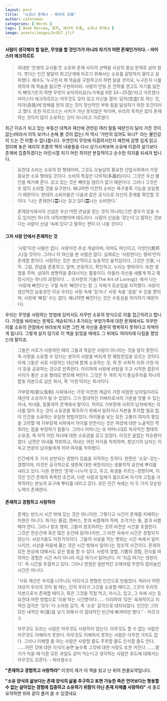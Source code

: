 ```yaml
---
layout: post
title:  "소유냐 존재냐 - 에리히 프롬"
author: caferoman
categories: [ Words ]
tags: [ Book Review, 철학, 에리히 프롬, 소유냐 존재냐 ]
image: assets/images/br027.jfif
---
```

#### 사람이 생각해야 할 일은, 무엇을 할 것인가가 아니라 자기가 어떤 존재인가이다. - 마이스터 에크하르트
> 위대한 ‘인생의 교사들’은 소유와 존재 사이의 선택을 사상의 중심 문제로 삼아 왔다. 붓다는 인간 발달의 최고단계에 이르기 위해서는 소유를 갈망하지 말라고 설파했다. 예수도 ‘누구든지 제 목숨을 구원하고자 하면 잃을 것이요, 누구든지 나를 위하여 제 목숨을 잃으면 구원하리라. 사람이 만일 온 천하를 얻고도 자기를 잃든지 빼앗기든지 하면 무엇이 유익하리요(누가복음 9장 24∼25절)’라고 가르쳤다. 마이스터 에크하르트는 아무것도 갖지 않고 자신을 열어 ‘공허(空虛)’로 하는 것, 자아(自我)에 방해를 받지 않는 것이 정신적인 부와 힘을 달성하기 위한 조건이라고 했다. 또한 마르크스는 사치가 가난 못지않은 악이며, 우리의 목적은 많이 존재하는 것이지 많이 소유하는 것이 아니라고 가르쳤다

최근 이슈가 되고 있는 부동산 대책과 재산에 관련된 여러 말들 때문인지 달리 가진 것이 없는(따라서 이득 보거나 손해 볼 것이 없는) 저 역시 '가만히 있어도 되나?' 라는 불안감이 드는 건 어쩔 수 없나봅니다.
우연인지 무엇에 이끌려서인지 예전에 감명 깊게 읽고 정리해 놓은 에리히 프롬의 책의 내용들을 다시 상기시켜보며 소유에 이끌려 살기보다 존재에 집중하겠다는 어린시절 치기 어린 하지만 본질적이고 순수한 의지를 되새겨 법니다.
> 요컨대 소비는 소유의 한 형태이며, 그것도 오늘날의 풍요한 산업사회에서 가장 중요한 소유 형태일 것이다. 소비의 특질은 다의적(多義的)이다. 그것은 우선 불안을 제거해 준다. 갖고 있는 것은 빼앗길 염려가 없기 때문이다. 그러나 그것은 또 많이 소비할 것을 요구한다. 왜냐하면 이전의 소비는 욕구충족 기능을 상실했기 때문이다. 현대의 소비자들은 다음과 같은 공식으로 자신의 존재를 확인할 것이다. ‘나는 존재한다〓나는 갖고 있다〓나는 소비한다.’

> 존재양식에서의 신념은 우선 어떤 관념을 믿는 것이 아니라(그런 경우가 있을 수도 있지만) 하나의 내적지향이며 태도이다. 사람이 신념을 ‘갖는다’고 말하는 것보다는 사람이 신념 ‘속에 있다’고 말하는 편이 더 나을 것이다

#### 그저 사랑 안에서 존재하는 것

> ‘사랑’이란 사물은 없다. 사랑이란 추상 개념이며, 아마도 여신이고, 이방인(異邦人)일 것이다. 그러나 이 여신을 본 사람은 없다. 실제로는 ‘사랑한다는 행위’만이 존재할 뿐이다. 사랑하는 것은 생산적이고 능동적인 움직임이다. 그것은 인물, 나무, 그림, 관념을 존중하고, 알며, 반응하고, 확인하고, 누리는 행위이다. 또한 생명을 주며, 상대의 생명력을 증대시키는 활동이다. 아울러 자신을 새롭게 하고 확장시키는 하나의 과정이다. ... (《사랑의 기술(The Art of Loving)》에서 나는 ‘사랑에 빠진다’는 구절 속의 ‘빠진다’는 말 그 자체가 모순임을 지적했다. 사랑이 생산적인 능동성인 이상 우리는 사랑 속에 ‘있거나’ 사랑 속을 ‘걸을’ 수 있을 뿐이며, 사랑에 ‘빠질’ 수는 없다. 왜냐하면 빠진다는 것은 수동성을 의미하기 때문이다).

우리는 무엇을 사랑하는 방법에 있어서도 자꾸만 소유의 방식으로 이를 접근하려고 합니다. 가정을 바라보는 문제도 계승되거나 추가되는 부양가족에 대한 문제에서도 자꾸만 이를 소유의 관점에서 바라보게 되면 그런 제 자신을 충분히 행복하지 못하다고 자책하게 됩니다.
그렇게 살지 않기로 이 책을 읽었을 때에도 그 뒤에도 여러차례 다짐을 했었는데 말이죠.

> 그들은 서로가 사랑하던 때의 그들과 똑같은 사람이 아니라는 것을 알지 못한다. 즉 사랑을 소유할 수 있다는 생각이 사랑을 버리게 한 훼방꾼임을 모르는 것이다. 이제 그들은 서로 사랑하는 대신에 함께 소유하는 것, 즉 돈‧사회적 지위‧가정‧자식 등을 공유하는 것으로 만족한다. 이리하여 사랑에 바탕을 두고 시작한 결혼이 사이가 좋은 소유 형태로 변모해 버린다. 그것은 두 개의 자기 중심주의를 하나의 합동 자본으로 삼은 회사, 즉 ‘가정’이라는 회사이다.

> 가부장제(家父長制) 사회에서는 가장 미천한 계급의 가장 비참한 남자일지라도 재산의 소유자가 될 수 있었다. 그가 절대적인 지배자로서의 기분을 맛볼 수 있는 아내, 자녀들, 동물과의 관계에서 말이다. 적어도 가부장제 사회의 남자에게는 자녀를 많이 두는 것이 소유권을 획득하기 위해서 일하거나 자본을 투자할 필요 없이 인간을 소유하는 유일한 방법이었다. 아이들을 낳는 모든 고통이 여자의 몫임을 고려할 때 가부장제 사회에서 아이를 만든다는 것은 여성에 대한 노골적인 착취라는 점을 부정하기 힘들다. 그러나 어머니는 또 어머니대로 독자적인 형태의 소유권, 즉 아직 어린 자녀에 대한 소유권을 갖고 있었다. 이것은 끝없는 악순환이었다. 남편은 아내를 착취하고, 아내는 어린 자식을 착취하며, 청년기의 남자는 이윽고 연장의 남자들에게 끼어 여자를 착취했다.

> 인간에게 두 가지 상반되는 경향이 있음을 지적하는 듯하다. 한편은 ‘소유’-갖는-경향이며, 이것은 궁극적으로 생존에 대한 욕망이라는 생물학적 요인에 뿌리를 내리고 있다. 다른 한편은 ‘존재’-나누어 갖고, 주고, 희생을 치르는-경향이며, 이것은 인간 존재의 독특한 조건과, 다른 사람과 일체가 됨으로써 자기의 고립을 극복하려는 본능의 요구에 뿌리를 내리고 있다. 모든 인간 속에는 이 두 가지 모순된 노력이 존재한다.


#### 존재하고 경험하고 사랑하라

> 존재는 반드시 시간 밖에 있는 것은 아니지만, 그렇다고 시간이 존재를 지배하는 차원은 아니다. 화가는 물감, 캔버스, 붓과 씨름해야 하며, 조각가는 돌, 끌과 씨름해야 한다. 그러나 창조 행위, 그들이 창조하려는 것의 비전은 시간을 초월한다. 그것은 한순간에 혹은 많은 순간에 일어나지만, 그 비전 속에서 시간은 경험되지 않는다. 사상가들도 마찬가지이다. 그들이 사상을 적는 행위는 시간 속에서 일어나지만, 사상을 마음에 품는 것은 시간 밖에서 일어나는 창조적 사건이다. 존재의 모든 현상에 대해서도 같은 말을 할 수 있다. 사랑의 경험, 기쁨의 경험, 진리를 파악하는 경험은 시간 속이 아니라 지금 여기서 일어난다. 이 ‘지금 여기는 영원이다’. 즉 시간을 추월하고 있다. 그러나 영원은 일반적인 오해처럼 무한히 잡아늘인 시간은 아니다.

> “사유 재산은 우리를 너무나도 어리석고 편협한 인간으로 만들었다. 따라서 어떤 대상이 우리의 것이 될 때는, 단지 우리가 그것을 소유할 때이고, 그것이 우리의 자본으로서 존재할 때이고, 혹은 그것을 직접 먹고, 마시고, 입고, 그 속에 사는 등 요컨대 어떤 방법으로 ‘이용’하는 시간뿐이다…… 이리하여 ‘모든’ 육체적이고 지적인 감각은 ‘모두’ 다 소외된 감각, 즉 ‘소유’ 감각으로 대치되었다. 인간은 그의 모든 내적인 부(富)를 낳기 위해서 이 절대적인 빈곤에 빠져야만 했다.” - 마르크스

> 아무것도 모르는 사람은 아무것도 사랑하지 않는다. 아무것도 할 수 없는 사람은 아무것도 이해하지 못한다. 아무것도 이해하지 못하는 사람은 아무런 가치도 없다. 그러나 이해할 줄 아는 사람은 사랑할 줄도 주목할 줄도 인식할 줄도 안다. ……어떤 것에 대한 지식이 늘면 늘수록 그것에 대한 사랑도 또한 커진다. ……딸기가 익을 때 다른 모든 과일도 같이 익는다고 생각하는 사람은 포도에 대해서는 아무것도 모른다. - 파라셀수스

**"존재하고 경험하고 사랑하라"**
이것이 제가 이 책을 읽고 난 뒤의 한줄요약입니다.

**"소유 양식의 삶보다는 존재 양식의 삶을 추구하고
표현 가능한 죽은 언어보다는 형용할 수 없는 살아있는 경험에 집중하고
소유하기 위함이 아닌 존재 자체를 사랑하라"**
세 줄로 요약하면 위와 같이 풀어 쓸 수 있겠네요